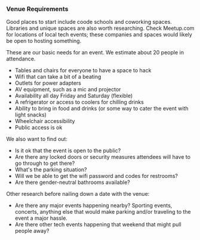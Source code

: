 ### Venue Requirements

Good places to start include coode schools and coworking spaces. Libraries and unique spaces are also worth researching. Check Meetup.com for locations of local tech events; these companies and spaces would likely be open to hosting something.

These are our basic needs for an event. We estimate about 20 people in attendance.

- Tables and chairs for everyone to have a space to hack
- Wifi that can take a bit of a beating
- Outlets for power adapters
- AV equipment, such as a mic and projector
- Availability all day Friday and Saturday (flexible)
- A refrigerator or access to coolers for chilling drinks
- Ability to bring in food and drinks (or some way to cater the event with light snacks)
- Wheelchair accessibility
- Public access is ok

We also want to find out:
- Is it ok that the event is open to the public?
- Are there any locked doors or security measures attendees will have to go through to get there?
- What's the parking situation?
- Will we be able to get the wifi password and codes for restrooms?
- Are there gender-neutral bathrooms available?

Other research before nailing down a date with the venue:
- Are there any major events happening nearby? Sporting events, concerts, anything else that would make parking and/or traveling to the event a major hassle.
- Are there other tech events happening that weekend that might pull people away?
